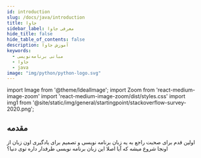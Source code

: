 ```yaml
---
id: introduction
slug: /docs/java/introduction
title: جاوا
sidebar_label: معرفی جاوا
hide_title: false
hide_table_of_contents: false
description: آموزش جاوا
keywords:
  - مبانی برنامه‌نویسی
  - جاوا
  - java
image: "img/python/python-logo.svg"
---
```


import Image from '@theme/IdealImage';
import Zoom from 'react-medium-image-zoom'
import 'react-medium-image-zoom/dist/styles.css'
import img1 from '@site/static/img/general/startingpoint/stackoverflow-survey-2020.png';

## **مقدمه**

اولین قدم برای صحبت راجع به یه زبان برنامه نویسی و تصمیم برای یادگیری اون زبان از اونجا شروع میشه که آیا اصلا این زبان برنامه نویسی طرفدار داره توی دنیا؟
